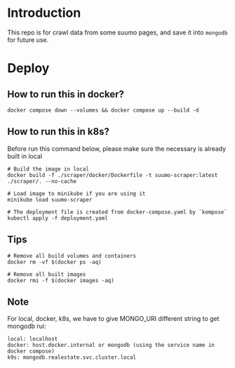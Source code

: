 # Introduction
This repo is for crawl data from some suumo pages, and save it into `mongodb` for future use.

# Deploy
## How to run this in docker?
```
docker compose down --volumes && docker compose up --build -d
```

## How to run this in k8s?
Before run this command below, please make sure the necessary is already built in local
```
# Build the image in local
docker build -f ./scraper/docker/Dockerfile -t suumo-scraper:latest ./scraper/. --no-cache

# Load image to minikube if you are using it
minikube load suumo-scraper

# The deployment file is created from docker-compose.yaml by `kompose`
kubectl apply -f deployment.yaml
```

## Tips
```
# Remove all build volumes and containers
docker rm -vf $(docker ps -aq)

# Remove all built images
docker rmi -f $(docker images -aq)
```
## Note
For local, docker, k8s, we have to give MONGO_URI different string to get mongodb rui:
```
local: localhost
docker: host.docker.internal or mongodb (using the service name in docker compose)
k9s: mongodb.realestate.svc.cluster.local
```
